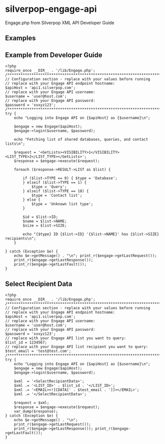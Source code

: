 # silverpop-engage-api
Engage.php from Silverpop XML API Developer Guide

## Examples

## Example from Developer Guide
	<?php
	require_once __DIR__ . '/lib/Engage.php';
	/***********************************************************************/
	// Configuration section - replace with your values before running
	// replace with your Engage API endpoint hostname:
	$apiHost = 'api1.silverpop.com';
	// replace with your Engage API username:
	$username = 'user@host.com';
	// replace with your Engage API password:
	$password = 'xxxyz123';
	/***********************************************************************/
	try {
		echo "Logging into Engage API on {$apiHost} as {$username}\n";
	
		$engage = new Engage($apiHost);
		$engage->login($username, $password);
	
		echo "Fetching list of shared databases, queries, and contact lists\n";
	
		$request = '<GetLists><VISIBILITY>1</VISIBILITY><LIST_TYPE>2</LIST_TYPE></GetLists>';
		$response = $engage->execute($request);
	
		foreach ($response->RESULT->LIST as $list) {
	
			if ($list->TYPE == 0) { $type = 'Database';
			} elseif ($list->TYPE == 1) {
				$type = 'Query';
			} elseif ($list->TYPE == 18) {
				$type = 'Contact list';
			} else {
				$type = 'Unknown list type';
			}
	
			$id = $list->ID;
			$name = $list->NAME;
			$size = $list->SIZE;
	
			echo "{$type} ID {$list->ID} '{$list->NAME}' has {$list->SIZE} recipients\n";
		}
	
	} catch (Exception $e) {
		echo $e->getMessage() . "\n"; print_r($engage->getLastRequest());
		print_r($engage->getLastResponse());
		print_r($engage->getLastFault());
	}
	
## Select Recipient Data
	<?php
	require_once __DIR__ . '/lib/Engage.php';
	/***********************************************************************/
	// Configuration section - replace with your values before running
	// replace with your Engage API endpoint hostname:
	$apiHost = 'api1.silverpop.com';
	// replace with your Engage API username:
	$username = 'user@host.com';
	// replace with your Engage API password:
	$password = 'xxxyz123';
	// replace with your Engage API list you want to query:
	$list_id = 1234567;
	// replace with your Engage API list recipient you want to query:
	$test_email = 'test@test.com';
	/***********************************************************************/
	try {
		echo "Logging into Engage API on {$apiHost} as {$username}\n";
		$engage = new Engage($apiHost);
		$engage->login($username, $password);
		
		$xml  = '<SelectRecipientData>';
		$xml .= '<LIST_ID>' . $list_id . '</LIST_ID>';
		$xml .= '<EMAIL><![CDATA[' . $test_email . ']]></EMAIL>';
		$xml .= '</SelectRecipientData>';
		
		$request = $xml;
		$response = $engage->execute($request);
		var_dump($response);
	} catch (Exception $e) {
		echo $e->getMessage() . "\n";
		print_r($engage->getLastRequest());
		print_r($engage->getLastResponse()); print_r($engage->getLastFault());
	}
